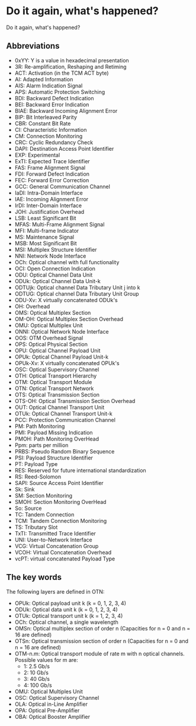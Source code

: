# Do it again, what's happened?

Do it again, what's happened?

## Abbreviations

* 0xYY: Y is a value in hexadecimal presentation
* 3R: Re-amplification, Reshaping and Retiming
* ACT: Activation \(in the TCM ACT byte\)
* AI: Adapted Information
* AIS: Alarm Indication Signal
* APS: Automatic Protection Switching
* BDI: Backward Defect Indication
* BEI: Backward Error Indication
* BIAE: Backward Incoming Alignment Error
* BIP: Bit Interleaved Parity
* CBR: Constant Bit Rate
* CI: Characteristic Information
* CM: Connection Monitoring
* CRC: Cyclic Redundancy Check
* DAPI: Destination Access Point Identifier
* EXP: Experimental
* ExTI: Expected Trace Identifier
* FAS: Frame Alignment Signal
* FDI: Forward Defect Indication
* FEC: Forward Error Correction
* GCC: General Communication Channel
* IaDI: Intra-Domain Interface
* IAE: Incoming Alignment Error
* IrDI: Inter-Domain Interface
* JOH: Justification Overhead
* LSB: Least Significant Bit
* MFAS: Multi-Frame Alignment Signal
* MFI: Multi-frame Indicator
* MS: Maintenance Signal
* MSB: Most Significant Bit
* MSI: Multiplex Structure Identifier
* NNI: Network Node Interface
* OCh: Optical channel with full functionality
* OCI: Open Connection Indication
* ODU: Optical Channel Data Unit
* ODUk: Optical Channel Data Unit-k
* ODTUjk: Optical channel Data Tributary Unit j into k
* ODTUG: Optical channel Data Tributary Unit Group
* ODU-Xv: X virtually concatenated ODUk's
* OH: Overhead
* OMS: Optical Multiplex Section
* OM-OH: Optical Multiplex Section Overhead
* OMU: Optical Multiplex Unit
* ONNI: Optical Network Node Interface
* OOS: OTM Overhead Signal
* OPS: Optical Physical Section
* OPU: Optical Channel Payload Unit
* OPUk: Optical Channel Payload Unit-k
* OPUk-Xv: X virtually concatenated OPUk's
* OSC: Optical Supervisory Channel
* OTH: Optical Transport Hierarchy
* OTM: Optical Transport Module
* OTN: Optical Transport Network
* OTS: Optical Transmission Section
* OTS-OH: Optical Transmission Section Overhead
* OUT: Optical Channel Transport Unit
* OTUk: Optical Channel Transport Unit-k
* PCC: Protection Communication Channel
* PM: Path Monitoring
* PMI: Payload Missing Indication
* PMOH: Path Monitoring OverHead
* Ppm: parts per million
* PRBS: Pseudo Random Binary Sequence
* PSI: Payload Structure Identifier
* PT: Payload Type
* RES: Reserved for future international standardization
* RS: Reed-Solomon
* SAPI: Source Access Point Identifier
* Sk: Sink
* SM: Section Monitoring
* SMOH: Section Monitoring OverHead
* So: Source
* TC: Tandem Connection
* TCM: Tandem Connection Monitoring
* TS: Tributary Slot
* TxTI: Transmitted Trace Identifier
* UNI: User-to-Network Interface
* VCG: Virtual Concatenation Group
* VCOH: Virtual Concatenation Overhead
* vcPT: virtual concatenated Payload Type

## The key words

The following layers are defined in OTN:

* OPUk: Optical payload unit k \(k = 0, 1, 2, 3, 4\)
* ODUk: Optical data unit k \(k = 0, 1, 2, 3, 4\)
* OTUk: Optical transport unit k \(k = 1, 2, 3, 4\)
* OCh: Optical channel, a single wavelength
* OMSn: Optical multiplex section of order n \(Capacities for n = 0 and n = 16 are defined\)
* OTSn: Optical transmission section of order n \(Capacities for n = 0 and n = 16 are defined\)
* OTM-n.m: Optical transport module of rate m with n optical channels. Possible values for m are:
  * 1: 2.5 Gb/s
  * 2: 10 Gb/s
  * 3: 40 Gb/s
  * 4: 100 Gb/s
* OMU: Optical Multiples Unit
* OSC: Optical Supervisory Channel
* OLA: Optical in-Line Amplifier
* OPA: Optical Pre-Amplifier
* OBA: Optical Booster Amplifier

